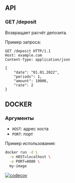 ## API

### GET /deposit

Возвращает расчёт депозита.

Пример запроса:

```http
GET /deposit HTTP/1.1
Host: example.com
Content-Type: application/json

{
    "date": "01.01.2022",
    "periods": 1,
    "amount": 10000,
    "rate": 2
}
```

## DOCKER

### Аргументы

* `HOST`: адрес хоста
* `PORT`: порт

Пример использования:

```bash
docker run -d \
  -e HOST=localhost \
  -e PORT=8080 \
  my-image
```

[![codecov](https://codecov.io/gh/Ar-b-ra/REST_Test/branch/master/graph/badge.svg)](https://codecov.io/gh/Ar-b-ra/REST_Test)